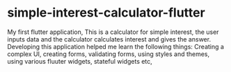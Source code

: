 # simple-interest-calculator-flutter

<p>My first flutter application, This is a calculator for simple interest, the user inputs data and the calculator calculates interest and gives the answer.
Developing this application helped me learn the following things: Creating a complex UI, creating forms, validating forms, using styles and themes, using various fluuter widgets, stateful widgets etc,</p>
